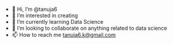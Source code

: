 - 👋 Hi, I’m @tanuja6
- 👀 I’m interested in creating 
- 🌱 I’m currently learning Data Science
- 💞️ I’m looking to collaborate on anything related to data science
- 📫 How to reach me tanuja6.k@gmail.com

<!---
tanuja6/tanuja6 is a ✨ special ✨ repository because its `README.md` (this file) appears on your GitHub profile.
You can click the Preview link to take a look at your changes.
--->
